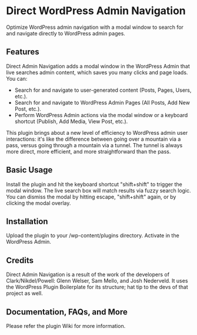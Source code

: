 # Direct WordPress Admin Navigation

Optimize WordPress admin navigation with a modal window to search for and navigate directly to WordPress admin pages.

## Features

Direct Admin Navigation adds a modal window in the WordPress Admin that live searches admin content, which saves you many clicks and page loads. You can:

* Search for and navigate to user-generated content (Posts, Pages, Users, etc.).
* Search for and navigate to WordPress Admin Pages (All Posts, Add New Post, etc.).
* Perform WordPress Admin actions via the modal window or a keyboard shortcut (Publish, Add Media, View Post, etc.).

This plugin brings about a new level of efficiency to WordPress admin user interactions: it's like the difference between going over a mountain via a pass, versus going through a mountain via a tunnel. The tunnel is always more direct, more efficient, and more straightforward than the pass.

## Basic Usage

Install the plugin and hit the keyboard shortcut "shift+shift" to trigger the modal window. The live search box will match results via fuzzy search logic. You can dismiss the modal by hitting escape, "shift+shift" again, or by clicking the modal overlay.

## Installation

Upload the plugin to your /wp-content/plugins directory. Activate in the WordPress Admin.

## Credits

Direct Admin Navigation is a result of the work of the developers of Clark/Nikdel/Powell: Glenn Welser, Sam Mello, and Josh Nederveld. It uses the WordPress Plugin Boilerplate for its structure; hat tip to the devs of that project as well.

## Documentation, FAQs, and More

Please refer the plugin Wiki for more information.